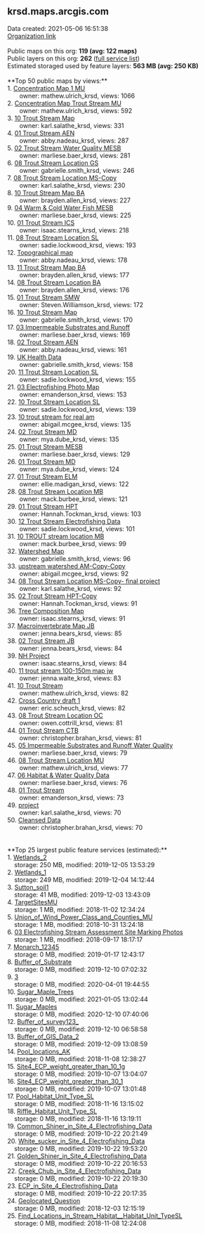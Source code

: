 <h2>krsd.maps.arcgis.com</h2> Data created: 2021-05-06 16:51:38 <br /><a target='new' href='https://krsd.maps.arcgis.com'>Organization link</a><br /><br />Public maps on this org: <b>119 (avg: 122 maps)</b><br />Public layers on this org: <b>262 </b>(<a target='new' href='https://services.arcgis.com/MMybESiUA82igqDG/ArcGIS/rest/services'>full service list</a>)<br />Estimated storaged used by feature layers: <b>563 MB (avg: 250 KB)</b><br /><br />**Top 50 public maps by views:**<br />  1. <a target='new' href='https://www.arcgis.com/home/item.html?id=3a1de3ec3fd4475ab0210cdec3a3057b'>Concentration Map 1 MU</a> <br />  &nbsp;&nbsp;&nbsp;&nbsp; &nbsp;&nbsp;owner: mathew.ulrich_krsd, views: 1066<br />  2. <a target='new' href='https://www.arcgis.com/home/item.html?id=a0d9ff74e6964c2592cabbc2c90f328f'>Concentration Map Trout Stream MU</a> <br />  &nbsp;&nbsp;&nbsp;&nbsp; &nbsp;&nbsp;owner: mathew.ulrich_krsd, views: 592<br />  3. <a target='new' href='https://www.arcgis.com/home/item.html?id=ce7748a52a284fd09ae49c5707d23f07'>10 Trout Stream Map</a> <br />  &nbsp;&nbsp;&nbsp;&nbsp; &nbsp;&nbsp;owner: karl.salathe_krsd, views: 331<br />  4. <a target='new' href='https://www.arcgis.com/home/item.html?id=3f5b552132a94d378cefa585ff1f3f17'>01 Trout Stream AEN</a> <br />  &nbsp;&nbsp;&nbsp;&nbsp; &nbsp;&nbsp;owner: abby.nadeau_krsd, views: 287<br />  5. <a target='new' href='https://www.arcgis.com/home/item.html?id=0d5ed49cfb7e441e86fa2b70a582d88d'>02 Trout Stream Water Quality MESB</a> <br />  &nbsp;&nbsp;&nbsp;&nbsp; &nbsp;&nbsp;owner: marliese.baer_krsd, views: 281<br />  6. <a target='new' href='https://www.arcgis.com/home/item.html?id=421cdd29ed0745688aa15e4a4099510d'>08 Trout Stream Location GS</a> <br />  &nbsp;&nbsp;&nbsp;&nbsp; &nbsp;&nbsp;owner: gabrielle.smith_krsd, views: 246<br />  7. <a target='new' href='https://www.arcgis.com/home/item.html?id=5bf92518dcaf4697acc2648c1fa0d3c4'>08 Trout Stream Location MS-Copy</a> <br />  &nbsp;&nbsp;&nbsp;&nbsp; &nbsp;&nbsp;owner: karl.salathe_krsd, views: 230<br />  8. <a target='new' href='https://www.arcgis.com/home/item.html?id=35f17e8c18104ec89acc7b4618cd35af'>10 Trout Stream Map BA</a> <br />  &nbsp;&nbsp;&nbsp;&nbsp; &nbsp;&nbsp;owner: brayden.allen_krsd, views: 227<br />  9. <a target='new' href='https://www.arcgis.com/home/item.html?id=c7410355917d4e62a50783ab83a19bb2'>04 Warm & Cold Water Fish MESB</a> <br />  &nbsp;&nbsp;&nbsp;&nbsp; &nbsp;&nbsp;owner: marliese.baer_krsd, views: 225<br />  10. <a target='new' href='https://www.arcgis.com/home/item.html?id=9624a40676b0453aa8ae325c20f4478c'>01 Trout Stream ICS</a> <br />  &nbsp;&nbsp;&nbsp;&nbsp; &nbsp;&nbsp;owner: isaac.stearns_krsd, views: 218<br />  11. <a target='new' href='https://www.arcgis.com/home/item.html?id=a18d72124e8643d5956efc9dc408131a'>08 Trout Stream Location SL</a> <br />  &nbsp;&nbsp;&nbsp;&nbsp; &nbsp;&nbsp;owner: sadie.lockwood_krsd, views: 193<br />  12. <a target='new' href='https://www.arcgis.com/home/item.html?id=faa21f0ceaec424c9045c1c29c4e1e77'>Topographical map</a> <br />  &nbsp;&nbsp;&nbsp;&nbsp; &nbsp;&nbsp;owner: abby.nadeau_krsd, views: 178<br />  13. <a target='new' href='https://www.arcgis.com/home/item.html?id=54ddf7a16c6b40298889a333a6ef5550'>11 Trout Stream Map BA</a> <br />  &nbsp;&nbsp;&nbsp;&nbsp; &nbsp;&nbsp;owner: brayden.allen_krsd, views: 177<br />  14. <a target='new' href='https://www.arcgis.com/home/item.html?id=b3e1e3b872c44e1a931ada4ae355c190'>08 Trout Stream Location BA</a> <br />  &nbsp;&nbsp;&nbsp;&nbsp; &nbsp;&nbsp;owner: brayden.allen_krsd, views: 176<br />  15. <a target='new' href='https://www.arcgis.com/home/item.html?id=3b2a4b7d947f4b04bf3086cda4c113d5'>01 Trout Stream SMW</a> <br />  &nbsp;&nbsp;&nbsp;&nbsp; &nbsp;&nbsp;owner: Steven.Williamson_krsd, views: 172<br />  16. <a target='new' href='https://www.arcgis.com/home/item.html?id=c1a31cb25ab444179708028b276606b8'>10 Trout Stream Map</a> <br />  &nbsp;&nbsp;&nbsp;&nbsp; &nbsp;&nbsp;owner: gabrielle.smith_krsd, views: 170<br />  17. <a target='new' href='https://www.arcgis.com/home/item.html?id=0af5f52425684d598477c23dcd3a18b2'>03 Impermeable Substrates and Runoff</a> <br />  &nbsp;&nbsp;&nbsp;&nbsp; &nbsp;&nbsp;owner: marliese.baer_krsd, views: 169<br />  18. <a target='new' href='https://www.arcgis.com/home/item.html?id=738209cd7167460292c50c1d48036a0c'>02 Trout Stream AEN</a> <br />  &nbsp;&nbsp;&nbsp;&nbsp; &nbsp;&nbsp;owner: abby.nadeau_krsd, views: 161<br />  19. <a target='new' href='https://www.arcgis.com/home/item.html?id=94936f8372f24e6b8272bf49c00b99f9'>UK Health Data</a> <br />  &nbsp;&nbsp;&nbsp;&nbsp; &nbsp;&nbsp;owner: gabrielle.smith_krsd, views: 158<br />  20. <a target='new' href='https://www.arcgis.com/home/item.html?id=41102e0078894e12aca60a730875cf51'>11 Trout Stream Location SL</a> <br />  &nbsp;&nbsp;&nbsp;&nbsp; &nbsp;&nbsp;owner: sadie.lockwood_krsd, views: 155<br />  21. <a target='new' href='https://www.arcgis.com/home/item.html?id=6d399fd7988142a59a9db17a96d5c1ee'>03 Electrofishing Photo Map</a> <br />  &nbsp;&nbsp;&nbsp;&nbsp; &nbsp;&nbsp;owner: emanderson_krsd, views: 153<br />  22. <a target='new' href='https://www.arcgis.com/home/item.html?id=818cb576eeca4578a035a162a1bb1f0a'>10 Trout Stream Location SL</a> <br />  &nbsp;&nbsp;&nbsp;&nbsp; &nbsp;&nbsp;owner: sadie.lockwood_krsd, views: 139<br />  23. <a target='new' href='https://www.arcgis.com/home/item.html?id=6a028fe92bf44588842109794e22b106'>10 trout stream for real am</a> <br />  &nbsp;&nbsp;&nbsp;&nbsp; &nbsp;&nbsp;owner: abigail.mcgee_krsd, views: 135<br />  24. <a target='new' href='https://www.arcgis.com/home/item.html?id=a56b48567d7c479dae872512c1dd3537'>02 Trout Stream MD</a> <br />  &nbsp;&nbsp;&nbsp;&nbsp; &nbsp;&nbsp;owner: mya.dube_krsd, views: 135<br />  25. <a target='new' href='https://www.arcgis.com/home/item.html?id=0ba42731790b43d090cc5e1f6ddd31dd'>01 Trout Stream MESB</a> <br />  &nbsp;&nbsp;&nbsp;&nbsp; &nbsp;&nbsp;owner: marliese.baer_krsd, views: 129<br />  26. <a target='new' href='https://www.arcgis.com/home/item.html?id=1755bd2e20c44021b64b46f86cfa3184'>01 Trout Stream MD</a> <br />  &nbsp;&nbsp;&nbsp;&nbsp; &nbsp;&nbsp;owner: mya.dube_krsd, views: 124<br />  27. <a target='new' href='https://www.arcgis.com/home/item.html?id=ae1f463a4fad427b808ebfe6933d60d3'>01 Trout Stream ELM</a> <br />  &nbsp;&nbsp;&nbsp;&nbsp; &nbsp;&nbsp;owner: ellie.madigan_krsd, views: 122<br />  28. <a target='new' href='https://www.arcgis.com/home/item.html?id=6ccbd00c528444a391568c3d7ffa070a'>08 Trout Stream Location MB</a> <br />  &nbsp;&nbsp;&nbsp;&nbsp; &nbsp;&nbsp;owner: mack.burbee_krsd, views: 121<br />  29. <a target='new' href='https://www.arcgis.com/home/item.html?id=2c9ee3bd094741d9b9a14743fc7ea201'>01 Trout Stream HPT</a> <br />  &nbsp;&nbsp;&nbsp;&nbsp; &nbsp;&nbsp;owner: Hannah.Tockman_krsd, views: 103<br />  30. <a target='new' href='https://www.arcgis.com/home/item.html?id=78d628250055445baf4d8bad77a98464'>12 Trout Stream Electrofishing Data</a> <br />  &nbsp;&nbsp;&nbsp;&nbsp; &nbsp;&nbsp;owner: sadie.lockwood_krsd, views: 101<br />  31. <a target='new' href='https://www.arcgis.com/home/item.html?id=ccabd3920c7f42969bf8e0c6ff56257b'>10 TROUT stream location MB</a> <br />  &nbsp;&nbsp;&nbsp;&nbsp; &nbsp;&nbsp;owner: mack.burbee_krsd, views: 99<br />  32. <a target='new' href='https://www.arcgis.com/home/item.html?id=908e56a668e04c71b76ae1701bd094e8'>Watershed Map</a> <br />  &nbsp;&nbsp;&nbsp;&nbsp; &nbsp;&nbsp;owner: gabrielle.smith_krsd, views: 96<br />  33. <a target='new' href='https://www.arcgis.com/home/item.html?id=42d8ecbf94904a7d832b8badbc1e8ef6'>upstream watershed AM-Copy-Copy</a> <br />  &nbsp;&nbsp;&nbsp;&nbsp; &nbsp;&nbsp;owner: abigail.mcgee_krsd, views: 92<br />  34. <a target='new' href='https://www.arcgis.com/home/item.html?id=e8a1924af8f74f4997f03c3063819bfa'>08 Trout Stream Location MS-Copy- final project</a> <br />  &nbsp;&nbsp;&nbsp;&nbsp; &nbsp;&nbsp;owner: karl.salathe_krsd, views: 92<br />  35. <a target='new' href='https://www.arcgis.com/home/item.html?id=5808e84c12f24854b7ca8522781dc414'>02 Trout Stream HPT-Copy</a> <br />  &nbsp;&nbsp;&nbsp;&nbsp; &nbsp;&nbsp;owner: Hannah.Tockman_krsd, views: 91<br />  36. <a target='new' href='https://www.arcgis.com/home/item.html?id=7c92e38e1bee4cd092c9e2ad017591ff'>Tree Composition Map</a> <br />  &nbsp;&nbsp;&nbsp;&nbsp; &nbsp;&nbsp;owner: isaac.stearns_krsd, views: 91<br />  37. <a target='new' href='https://www.arcgis.com/home/item.html?id=0b365edf3e0e4b2ab41302c39ec2f8e1'>Macroinvertebrate Map JB</a> <br />  &nbsp;&nbsp;&nbsp;&nbsp; &nbsp;&nbsp;owner: jenna.bears_krsd, views: 85<br />  38. <a target='new' href='https://www.arcgis.com/home/item.html?id=906953f3842a481b9c9fe1bcaaeac1f2'>02 Trout Stream JB</a> <br />  &nbsp;&nbsp;&nbsp;&nbsp; &nbsp;&nbsp;owner: jenna.bears_krsd, views: 84<br />  39. <a target='new' href='https://www.arcgis.com/home/item.html?id=e7995204a13941179ee7f1043dc8d2cc'>NH Project</a> <br />  &nbsp;&nbsp;&nbsp;&nbsp; &nbsp;&nbsp;owner: isaac.stearns_krsd, views: 84<br />  40. <a target='new' href='https://www.arcgis.com/home/item.html?id=45c104d2f3e44a6c9717410bb28a7299'>11 trout stream 100-150m map jw</a> <br />  &nbsp;&nbsp;&nbsp;&nbsp; &nbsp;&nbsp;owner: jenna.waite_krsd, views: 83<br />  41. <a target='new' href='https://www.arcgis.com/home/item.html?id=799267a22bcf46f1a0bc090924fdd1d7'>10 Trout Stream</a> <br />  &nbsp;&nbsp;&nbsp;&nbsp; &nbsp;&nbsp;owner: mathew.ulrich_krsd, views: 82<br />  42. <a target='new' href='https://www.arcgis.com/home/item.html?id=4a9328896e9e422c8acb7fa6a9a47559'>Cross Country draft 1</a> <br />  &nbsp;&nbsp;&nbsp;&nbsp; &nbsp;&nbsp;owner: eric.scheuch_krsd, views: 82<br />  43. <a target='new' href='https://www.arcgis.com/home/item.html?id=afeec7d5d9c648bc815b3d1704c04910'>08 Trout Stream Location OC</a> <br />  &nbsp;&nbsp;&nbsp;&nbsp; &nbsp;&nbsp;owner: owen.cottrill_krsd, views: 81<br />  44. <a target='new' href='https://www.arcgis.com/home/item.html?id=0e9aafd3743943dca9943e44d4d14a16'>01 Trout Stream CTB</a> <br />  &nbsp;&nbsp;&nbsp;&nbsp; &nbsp;&nbsp;owner: christopher.brahan_krsd, views: 81<br />  45. <a target='new' href='https://www.arcgis.com/home/item.html?id=255b7648497147f5b36c47a765d9aef3'>05 Impermeable Substrates and Runoff Water Quality</a> <br />  &nbsp;&nbsp;&nbsp;&nbsp; &nbsp;&nbsp;owner: marliese.baer_krsd, views: 79<br />  46. <a target='new' href='https://www.arcgis.com/home/item.html?id=8a99e78afa6e4ae9b4b0c11d0df164c6'>08 Trout Stream Location MU</a> <br />  &nbsp;&nbsp;&nbsp;&nbsp; &nbsp;&nbsp;owner: mathew.ulrich_krsd, views: 77<br />  47. <a target='new' href='https://www.arcgis.com/home/item.html?id=de11e7a5f33b4a28aaa522498f78d381'>06 Habitat & Water Quality Data</a> <br />  &nbsp;&nbsp;&nbsp;&nbsp; &nbsp;&nbsp;owner: marliese.baer_krsd, views: 76<br />  48. <a target='new' href='https://www.arcgis.com/home/item.html?id=68d854108b314900a4e393506b83d60b'>01 Trout Stream</a> <br />  &nbsp;&nbsp;&nbsp;&nbsp; &nbsp;&nbsp;owner: emanderson_krsd, views: 73<br />  49. <a target='new' href='https://www.arcgis.com/home/item.html?id=8c54ff10a0464cf8a6d0041c8be6adad'>project</a> <br />  &nbsp;&nbsp;&nbsp;&nbsp; &nbsp;&nbsp;owner: karl.salathe_krsd, views: 70<br />  50. <a target='new' href='https://www.arcgis.com/home/item.html?id=e23f6ad6260b42d88896904f0a75a350'>Cleansed Data</a> <br />  &nbsp;&nbsp;&nbsp;&nbsp; &nbsp;&nbsp;owner: christopher.brahan_krsd, views: 70<br /><br /><br />**Top 25 largest public feature services (estimated):**<br /> 1. <a target='new' href='https://www.arcgis.com/home/item.html?id=cbe57057b77c44bb9b646e4bb1353a99'>Wetlands_2</a><br /> &nbsp;&nbsp;&nbsp;&nbsp;storage: 250 MB, modified: 2019-12-05 13:53:29<br /> 2. <a target='new' href='https://www.arcgis.com/home/item.html?id=ffc2a54b210144bcbdfa5cd6f2265751'>Wetlands_1</a><br /> &nbsp;&nbsp;&nbsp;&nbsp;storage: 249 MB, modified: 2019-12-04 14:12:44<br /> 3. <a target='new' href='https://www.arcgis.com/home/item.html?id=eb7e91104df24d30bcbe65a088984192'>Sutton_soil1</a><br /> &nbsp;&nbsp;&nbsp;&nbsp;storage: 41 MB, modified: 2019-12-03 13:43:09<br /> 4. <a target='new' href='https://www.arcgis.com/home/item.html?id=43473d40c1a247f1a99187c66262181a'>TargetSitesMU</a><br /> &nbsp;&nbsp;&nbsp;&nbsp;storage: 1 MB, modified: 2018-11-02 12:34:24<br /> 5. <a target='new' href='https://www.arcgis.com/home/item.html?id=6a71f7cdc89d4a6fa05dd01b516782be'>Union_of_Wind_Power_Class_and_Counties_MU</a><br /> &nbsp;&nbsp;&nbsp;&nbsp;storage: 1 MB, modified: 2018-10-31 13:24:18<br /> 6. <a target='new' href='https://www.arcgis.com/home/item.html?id=828472f937e54de897ba0fdb5c9b3744'>03 Electrofishing  Stream Assessment Site Marking Photos</a><br /> &nbsp;&nbsp;&nbsp;&nbsp;storage: 1 MB, modified: 2018-09-17 18:17:17<br /> 7. <a target='new' href='https://www.arcgis.com/home/item.html?id=cb8338b2b0bb47ce91eaaeba89009f8e'>Monarch_12345</a><br /> &nbsp;&nbsp;&nbsp;&nbsp;storage: 0 MB, modified: 2019-01-17 12:43:17<br /> 8. <a target='new' href='https://www.arcgis.com/home/item.html?id=e090a500f4934094966f6c8064ea3711'>Buffer_of_Substrate</a><br /> &nbsp;&nbsp;&nbsp;&nbsp;storage: 0 MB, modified: 2019-12-10 07:02:32<br /> 9. <a target='new' href='https://www.arcgis.com/home/item.html?id=f93a4983330e443b82f9a39ba15690e4'>3</a><br /> &nbsp;&nbsp;&nbsp;&nbsp;storage: 0 MB, modified: 2020-04-01 19:44:55<br /> 10. <a target='new' href='https://www.arcgis.com/home/item.html?id=03634f7bae98439dad48badf1a9d5479'>Sugar_Maple_Trees</a><br /> &nbsp;&nbsp;&nbsp;&nbsp;storage: 0 MB, modified: 2021-01-05 13:02:44<br /> 11. <a target='new' href='https://www.arcgis.com/home/item.html?id=7362701c280f4dfdab038af5ebf9774e'>Sugar_Maples</a><br /> &nbsp;&nbsp;&nbsp;&nbsp;storage: 0 MB, modified: 2020-12-10 07:40:06<br /> 12. <a target='new' href='https://www.arcgis.com/home/item.html?id=c969362f693448778b04891bfd755709'>Buffer_of_survey123_</a><br /> &nbsp;&nbsp;&nbsp;&nbsp;storage: 0 MB, modified: 2019-12-10 06:58:58<br /> 13. <a target='new' href='https://www.arcgis.com/home/item.html?id=3481f53d41ea42e4a5aa9c8ea9ce2c5e'>Buffer_of_GIS_Data_2</a><br /> &nbsp;&nbsp;&nbsp;&nbsp;storage: 0 MB, modified: 2019-12-09 13:08:59<br /> 14. <a target='new' href='https://www.arcgis.com/home/item.html?id=d4f2ffa00a734954a369a820be00cd41'>Pool_locations_AK</a><br /> &nbsp;&nbsp;&nbsp;&nbsp;storage: 0 MB, modified: 2018-11-08 12:38:27<br /> 15. <a target='new' href='https://www.arcgis.com/home/item.html?id=d31426ec03df4cdd89f6bfe195669b72'>Site4_ECP_weight_greater_than_10_1g</a><br /> &nbsp;&nbsp;&nbsp;&nbsp;storage: 0 MB, modified: 2019-10-07 13:04:07<br /> 16. <a target='new' href='https://www.arcgis.com/home/item.html?id=b7049f01fc6748198b1b8eb2696f1102'>Site4_ECP_weight_greater_than_30_1</a><br /> &nbsp;&nbsp;&nbsp;&nbsp;storage: 0 MB, modified: 2019-10-07 13:01:48<br /> 17. <a target='new' href='https://www.arcgis.com/home/item.html?id=c8734f23549e4c8eb012875eea815840'>Pool_Habitat_Unit_Type_SL</a><br /> &nbsp;&nbsp;&nbsp;&nbsp;storage: 0 MB, modified: 2018-11-16 13:15:02<br /> 18. <a target='new' href='https://www.arcgis.com/home/item.html?id=4294db00c5d742d9bdbf1dd450bf4a7e'>Riffle_Habitat_Unit_Type_SL</a><br /> &nbsp;&nbsp;&nbsp;&nbsp;storage: 0 MB, modified: 2018-11-16 13:19:11<br /> 19. <a target='new' href='https://www.arcgis.com/home/item.html?id=117fa97b94bb40538c48d155538ebb75'>Common_Shiner_in_Site_4_Electrofishing_Data</a><br /> &nbsp;&nbsp;&nbsp;&nbsp;storage: 0 MB, modified: 2019-10-22 20:21:49<br /> 20. <a target='new' href='https://www.arcgis.com/home/item.html?id=5aedda607bb9484e807b2dae012333db'>White_sucker_in_Site_4_Electrofishing_Data</a><br /> &nbsp;&nbsp;&nbsp;&nbsp;storage: 0 MB, modified: 2019-10-22 19:53:20<br /> 21. <a target='new' href='https://www.arcgis.com/home/item.html?id=511aa1e8195f43e2adcd5295d6e57a9f'>Golden_Shiner_in_Site_4_Electrofishing_Data</a><br /> &nbsp;&nbsp;&nbsp;&nbsp;storage: 0 MB, modified: 2019-10-22 20:16:53<br /> 22. <a target='new' href='https://www.arcgis.com/home/item.html?id=bb3c3ad9ec0940e3822792d52cb42e62'>Creek_Chub_in_Site_4_Electrofishing_Data</a><br /> &nbsp;&nbsp;&nbsp;&nbsp;storage: 0 MB, modified: 2019-10-22 20:19:30<br /> 23. <a target='new' href='https://www.arcgis.com/home/item.html?id=8bbbb2a95b2c4c1d9cebb89c08a13eea'>ECP_in_Site_4_Electrofishing_Data</a><br /> &nbsp;&nbsp;&nbsp;&nbsp;storage: 0 MB, modified: 2019-10-22 20:17:35<br /> 24. <a target='new' href='https://www.arcgis.com/home/item.html?id=1aee14751cba4996bbf901f34317362c'>Geolocated_Question</a><br /> &nbsp;&nbsp;&nbsp;&nbsp;storage: 0 MB, modified: 2018-12-03 12:15:19<br /> 25. <a target='new' href='https://www.arcgis.com/home/item.html?id=3ce17d0cb6cb4feb99dc61603de511d5'>Find_Locations_in_Stream_Habitat__Habitat_Unit_TypeSL</a><br /> &nbsp;&nbsp;&nbsp;&nbsp;storage: 0 MB, modified: 2018-11-08 12:24:08<br />